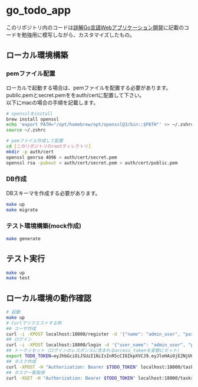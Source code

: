 # go_todo_app

このリポジトリ内のコードは[詳解Go言語Webアプリケーション開発](https://www.amazon.co.jp/%E8%A9%B3%E8%A7%A3Go%E8%A8%80%E8%AA%9EWeb%E3%82%A2%E3%83%97%E3%83%AA%E3%82%B1%E3%83%BC%E3%82%B7%E3%83%A7%E3%83%B3%E9%96%8B%E7%99%BA-%E6%B8%85%E6%B0%B4%E9%99%BD%E4%B8%80%E9%83%8E-ebook/dp/B0B62K55SL/ref=sr_1_1?adgrpid=138104784699&gclid=CjwKCAjwkaSaBhA4EiwALBgQaB2hrIsngzgcQHoEWL4dUCFG9y4KJY6V8WSwcPX7P51uQRp3KypYFhoCBu8QAvD_BwE&hvadid=626779852727&hvdev=c&hvlocphy=1009318&hvnetw=g&hvqmt=e&hvrand=18193561217761404218&hvtargid=kwd-1686770390525&hydadcr=1798_13549897&jp-ad-ap=0&keywords=%E8%A9%B3%E8%A7%A3go%E8%A8%80%E8%AA%9Eweb%E3%82%A2%E3%83%97%E3%83%AA%E3%82%B1%E3%83%BC%E3%82%B7%E3%83%A7%E3%83%B3%E9%96%8B%E7%99%BA&qid=1665813548&qu=eyJxc2MiOiIwLjgyIiwicXNhIjoiMC44NCIsInFzcCI6IjAuMzcifQ%3D%3D&sr=8-1)に記載のコードを勉強用に模写しながら、カスタマイズしたもの。

## ローカル環境構築

### pemファイル配置
ローカルで起動する場合は、pemファイルを配置する必要があります。  
public.pemとsecret.pemををauth/certに配置して下さい。  
以下にmacの場合の手順を記載します。
```bash
# opensslをinstall
brew install openssl
echo 'export PATH="/opt/homebrew/opt/openssl@3/bin::$PATH"' >> ~/.zshrc
source ~/.zshrc

# pemファイル作成して配置
cd [このリポジトリのrootディレクトリ]
mkdir -p auth/cert
openssl genrsa 4096 > auth/cert/secret.pem
openssl rsa -pubout < auth/cert/secret.pem > auth/cert/public.pem
```

### DB作成
DBスキーマを作成する必要があります。
```bash
make up
make migrate
```

### テスト環境構築(mock作成)
```bash
make generate
```

## テスト実行
```bash
make up
make test
```

## ローカル環境の動作確認

```bash
# 起動
make up
# Curlでリクエストする例
## ユーザ作成
curl -i -XPOST localhost:18000/register -d '{"name": "admin_user", "password": "test", "role": "admin"}'
## ログイン
curl -i -XPOST localhost:18000/login -d '{"user_name": "admin_user", "password": "test"}'
## トークンセット（ログインのレスポンスに含まれるaccess_tokenを変数にセット）
export TODO_TOKEN=eyJhbGciOiJSUzI1NiIsInR5cCI6IkpXVCJ9.eyJleHAiOjE2NjU0MjY4NzQsImlhdCI6MTY2NTQyNTA3NCwiaXNzIjoiZ2l0aHViLmNvbS91ZWtpR2l0eXV0by9nb190b2RvX2FwcCIsImp0aSI6IjVjZDNjNGNjLTViNzQtNDhkNC1iZDA0LTNhNmE5MWRiOGY0YyIsInJvbGUiOiJhZG1pbiIsInN1YiI6ImFjY2Vzc190b2tlbiIsInVzZXJfbmFtZSI6ImFkbWluX3VzZXIifQ.WoCBJ5MkPYyrxLgitbCB4-LWVTcrt--93MtfyyuoAvaX4npKGEgHgD0XDF-OX9L-WMKPWrumVfCk1Bbpw_IEY8QkFZMAmeiyNUO71UOgwbJKbCWf06ZSWoLVvQra4YLu8NrzUMLrj-0diMg2pyWG62RJPZ8N0iBGE9XdxYKV5_WAPJDe_l9C2HcGLlLqIss-W09VQ5NOmvDwDK_9wVACYGo5YWjLxJaQfK8Zznvzf47jqzH0hH_NYpK_399FDdXV35hedD-bjL8qO_anvplOz-KnZFQEQ_p8CNdOwTlB1wdH7HPDlaOx1kQ5smHAeFyeyRTgiGlEJY08ydZ0gRzypLz0ic41_ch7nEzFarkY4Ub8ny-iUBsf6vbmV5LAZDXBYFfLn1Wu7umyW0hjCWFtouFpBNjWCMAwn8mrbQPECDxfnspcqWcyaamm3f77d8EntcYBnW5RyCJgD7w4FM2RV-juA6gZ4DdiY7Beo_z9Tbx6GrZtGFbehvTXPt4-WOsMw0KrAPoYyrqmExXAeLZvObiE87AOI0-XYNnhap8eZFDXIefpiVPf_6aJ_r6o1CHOMEjINOcRhkiOg3ebzzxLK1SIurT1dEXNOxc7YsGplTNkVin9nDEOvXmNka40z7UGW5PiYC4q2osFy9xCypZJV_q-NKv3kzbJHkOTFJskvj8
## タスク作成
curl -XPOST -H "Authorization: Bearer $TODO_TOKEN" localhost:18000/tasks -d @./handler/testdata/add_task/ok_req.json.golden
## タスク一覧取得
curl -XGET -H "Authorization: Bearer $TODO_TOKEN" localhost:18000/tasks
```

